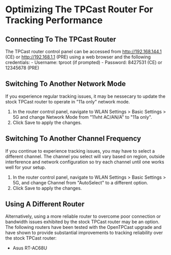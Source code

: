# Optimizing The TPCast Router For Tracking Performance

## Connecting To The TPCast Router
The TPCast router control panel can be accessed from http://192.168.144.1 (CE) or http://192.168.1.1 (PRE) using a web browser and the following credentials:
    - Username: tproot (if prompted)
    - Password: 8427531 (CE) or 12345678 (PRE)

## Switching To Another Network Mode
If you experience regular tracking issues, it may be nessecary to update the stock TPCast router to operate in "11a only" network mode.
1. In the router control panel, navigate to WLAN Settings > Basic Settings > 5G and change Network Mode from "11vht AC/AN/A" to "11a only".
1. Click Save to apply the changes.

## Switching To Another Channel Frequency
If you continue to experience tracking issues, you may have to select a different channel.  The channel you select will vary based on region, outside interference and network configuration so try each channel until one works well for your setup.
1. In the router control panel, navigate to WLAN Settings > Basic Settings > 5G, and change Channel from "AutoSelect" to a different option.
1. Click Save to apply the changes.

## Using A Different Router
Alternatively, using a more reliable router to overcome poor connection or bandwidth issues exhibited by the stock TPCast router may be an option.  The following routers have been tested with the OpenTPCast upgrade and have shown to provide substantial improvements to tracking reliability over the stock TPCast router:
- Asus RT-AC68U
